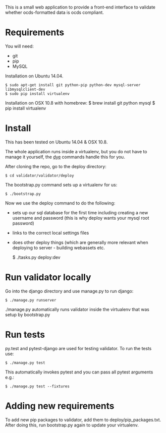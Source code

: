 This is a small web application to provide a front-end interface to validate
whether ocds-formatted data is ocds compliant.

Requirements
============
You will need:
* git
* pip
* MySQL

Installation on Ubuntu 14.04. 

    $ sudo apt-get install git python-pip python-dev mysql-server libmysqlclient-dev 
    $ sudo pip install virtualenv

Installation on OSX 10.8 with homebrew:
    $ brew install git python mysql
    $ pip install virtualenv


Install
=======
This has been tested on Ubuntu 14.04 & OSX 10.8.

The whole application runs inside a virtualenv, but you do not have to manage
it yourself, the [dye](https://github.com/aptivate/dye) commands handle this for you.

After cloning the repo, go to the deploy directory:

    $ cd validator/validator/deploy

The bootstrap.py command sets up a virtualenv for us:

    $ ./bootstrap.py

Now we use the deploy command to do the following:

* sets up our sql database for the first time including creating a new username and password (this is why deploy wants your mysql root password)
* links to the correct local settings files
* does other deploy things (which are generally more relevant when deploying to server - building webassets etc.

    $ ./tasks.py deploy:dev

Run validator locally
=====================
Go into the django directory and use manage.py to run django:

    $ ./manage.py runserver

./manage.py automatically runs validator inside the virtualenv that was setup
by bootstrap.py

Run tests
=========
py.test and pytest-django are used for testing validator. To run the tests use:

    $ ./manage.py test

This automatically invokes pytest and you can pass all pytest arguments e.g.:

    $ ./manage.py test --fixtures

Adding new requirements
=======================
To add new pip packages to validator, add them to deploy/pip_packages.txt.
After doing this, run bootstrap.py again to update your virtualenv.
